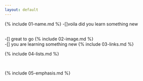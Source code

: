 ```yaml
---
layout: default
---
```


{% include 01-name.md %}
-[]voila did you learn something new

<br>
-[] great to go
{% include 02-image.md %}

<br>
-[] you are learning something new
{% include 03-links.md %}

<br>

{% include 04-lists.md %}

<br>

{% include 05-emphasis.md %}
